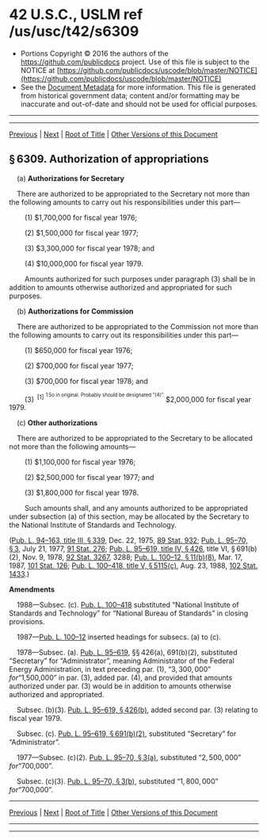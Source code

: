 ---
---

# 42 U.S.C., USLM ref /us/usc/t42/s6309

* Portions Copyright © 2016 the authors of the https://github.com/publicdocs project.
  Use of this file is subject to the NOTICE at [https://github.com/publicdocs/uscode/blob/master/NOTICE](https://github.com/publicdocs/uscode/blob/master/NOTICE)
* See the [Document Metadata](././../../../../../..//README.md) for more information.
  This file is generated from historical government data; content and/or formatting may be inaccurate and out-of-date and should not be used for official purposes.

----------
----------

[Previous](./../../../../../..//us/usc/t42/ch77/schIII/ptA/m__us_usc_t42_s6308.md) | [Next](./../../../../../..//us/usc/t42/ch77/schIII/ptA–1/m__us_usc_t42_ch77_schIII_ptA–1.md) | [Root of Title](./../../../../../../) | [Other Versions of this Document](https://publicdocs.github.io/go/links?ns=uslm&ref=%2Fus%2Fusc%2Ft42%2Fs6309)

## § 6309. Authorization of appropriations

    (a) __Authorizations for Secretary__ 

    There are authorized to be appropriated to the Secretary not more than the following amounts to carry out his responsibilities under this part—

        (1) $1,700,000 for fiscal year 1976;

        (2) $1,500,000 for fiscal year 1977;

        (3) $3,300,000 for fiscal year 1978; and

        (4) $10,000,000 for fiscal year 1979.

        Amounts authorized for such purposes under paragraph (3) shall be in addition to amounts otherwise authorized and appropriated for such purposes.

    (b) __Authorizations for Commission__ 

    There are authorized to be appropriated to the Commission not more than the following amounts to carry out its responsibilities under this part—

        (1) $650,000 for fiscal year 1976;

        (2) $700,000 for fiscal year 1977;

        (3) $700,000 for fiscal year 1978; and

        (3)  <sup>\[1\]</sup>  <sup><sup> 1 So in original. Probably should be designated “(4)”. </sup></sup>  $2,000,000 for fiscal year 1979.

    (c) __Other authorizations__ 

    There are authorized to be appropriated to the Secretary to be allocated not more than the following amounts—

        (1) $1,100,000 for fiscal year 1976;

        (2) $2,500,000 for fiscal year 1977; and

        (3) $1,800,000 for fiscal year 1978.

        Such amounts shall, and any amounts authorized to be appropriated under subsection (a) of this section, may be allocated by the Secretary to the National Institute of Standards and Technology.

([Pub. L. 94–163, title III, § 339][/us/pl/94/163/s339], Dec. 22, 1975, [89 Stat. 932][/us/stat/89/932]; [Pub. L. 95–70, § 3][/us/pl/95/70/s3], July 21, 1977, [91 Stat. 276][/us/stat/91/276]; [Pub. L. 95–619, title IV, § 426][/us/pl/95/619/s426], title VI, § 691(b)(2), Nov. 9, 1978, [92 Stat. 3267][/us/stat/92/3267], 3288; [Pub. L. 100–12, § 11(b)(8)][/us/pl/100/12/s11/b/8], Mar. 17, 1987, [101 Stat. 126][/us/stat/101/126]; [Pub. L. 100–418, title V, § 5115(c)][/us/pl/100/418/s5115/c], Aug. 23, 1988, [102 Stat. 1433][/us/stat/102/1433].)

 __Amendments__ 

    1988—Subsec. (c). [Pub. L. 100–418][/us/pl/100/418] substituted “National Institute of Standards and Technology” for “National Bureau of Standards” in closing provisions.

    1987—[Pub. L. 100–12][/us/pl/100/12] inserted headings for subsecs. (a) to (c).

    1978—Subsec. (a). [Pub. L. 95–619][/us/pl/95/619], §§ 426(a), 691(b)(2), substituted “Secretary” for “Administrator”, meaning Administrator of the Federal Energy Administration, in text preceding par. (1), “$3,300,000” for “$1,500,000” in par. (3), added par. (4), and provided that amounts authorized under par. (3) would be in addition to amounts otherwise authorized and appropriated.

    Subsec. (b)(3). [Pub. L. 95–619, § 426(b)][/us/pl/95/619/s426/b], added second par. (3) relating to fiscal year 1979.

    Subsec. (c). [Pub. L. 95–619, § 691(b)(2)][/us/pl/95/619/s691/b/2], substituted “Secretary” for “Administrator”.

    1977—Subsec. (c)(2). [Pub. L. 95–70, § 3(a)][/us/pl/95/70/s3/a], substituted “$2,500,000” for “$700,000”.

    Subsec. (c)(3). [Pub. L. 95–70, § 3(b)][/us/pl/95/70/s3/b], substituted “$1,800,000” for “$700,000”.

----------

[Previous](./../../../../../..//us/usc/t42/ch77/schIII/ptA/m__us_usc_t42_s6308.md) | [Next](./../../../../../..//us/usc/t42/ch77/schIII/ptA–1/m__us_usc_t42_ch77_schIII_ptA–1.md) | [Root of Title](./../../../../../../) | [Other Versions of this Document](https://publicdocs.github.io/go/links?ns=uslm&ref=%2Fus%2Fusc%2Ft42%2Fs6309)

----------
----------

[/us/pl/94/163/s339]: https://publicdocs.github.io/go/links?ns=uslm&ref=%2Fus%2Fpl%2F94%2F163%2Fs339
[/us/stat/89/932]: https://publicdocs.github.io/go/links?ns=uslm&ref=%2Fus%2Fstat%2F89%2F932
[/us/pl/95/70/s3]: https://publicdocs.github.io/go/links?ns=uslm&ref=%2Fus%2Fpl%2F95%2F70%2Fs3
[/us/stat/91/276]: https://publicdocs.github.io/go/links?ns=uslm&ref=%2Fus%2Fstat%2F91%2F276
[/us/pl/95/619/s426]: https://publicdocs.github.io/go/links?ns=uslm&ref=%2Fus%2Fpl%2F95%2F619%2Fs426
[/us/stat/92/3267]: https://publicdocs.github.io/go/links?ns=uslm&ref=%2Fus%2Fstat%2F92%2F3267
[/us/pl/100/12/s11/b/8]: https://publicdocs.github.io/go/links?ns=uslm&ref=%2Fus%2Fpl%2F100%2F12%2Fs11%2Fb%2F8
[/us/stat/101/126]: https://publicdocs.github.io/go/links?ns=uslm&ref=%2Fus%2Fstat%2F101%2F126
[/us/pl/100/418/s5115/c]: https://publicdocs.github.io/go/links?ns=uslm&ref=%2Fus%2Fpl%2F100%2F418%2Fs5115%2Fc
[/us/stat/102/1433]: https://publicdocs.github.io/go/links?ns=uslm&ref=%2Fus%2Fstat%2F102%2F1433
[/us/pl/100/418]: https://publicdocs.github.io/go/links?ns=uslm&ref=%2Fus%2Fpl%2F100%2F418
[/us/pl/100/12]: https://publicdocs.github.io/go/links?ns=uslm&ref=%2Fus%2Fpl%2F100%2F12
[/us/pl/95/619]: https://publicdocs.github.io/go/links?ns=uslm&ref=%2Fus%2Fpl%2F95%2F619
[/us/pl/95/619/s426/b]: https://publicdocs.github.io/go/links?ns=uslm&ref=%2Fus%2Fpl%2F95%2F619%2Fs426%2Fb
[/us/pl/95/619/s691/b/2]: https://publicdocs.github.io/go/links?ns=uslm&ref=%2Fus%2Fpl%2F95%2F619%2Fs691%2Fb%2F2
[/us/pl/95/70/s3/a]: https://publicdocs.github.io/go/links?ns=uslm&ref=%2Fus%2Fpl%2F95%2F70%2Fs3%2Fa
[/us/pl/95/70/s3/b]: https://publicdocs.github.io/go/links?ns=uslm&ref=%2Fus%2Fpl%2F95%2F70%2Fs3%2Fb


